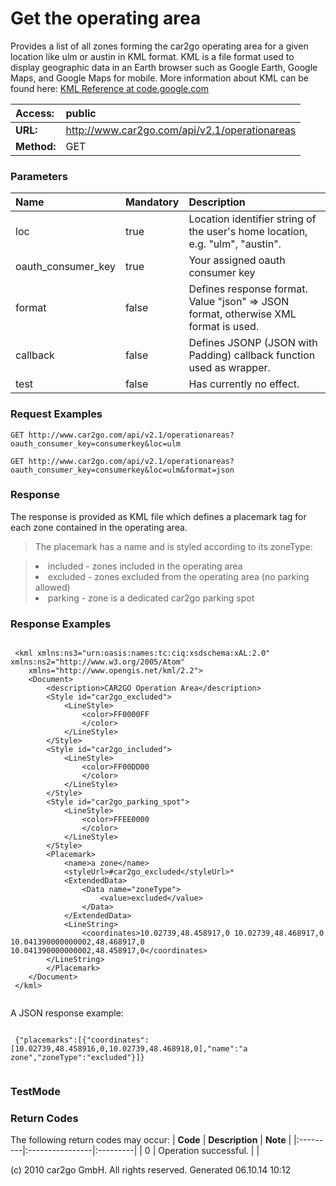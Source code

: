 # Get the operating area #
Provides a list of all zones forming the car2go operating area for a given location like ulm or austin in KML format.
KML is a file format used to display geographic data in an Earth browser such as Google Earth, Google Maps, and Google Maps for mobile. More information about KML can be found here: <a href='http://code.google.com/intl/de/apis/kml/documentation/kmlreference.html'>KML Reference at code.google.com</a>


| **Access:** |public |
|:------------|:------|
| **URL:**    |http://www.car2go.com/api/v2.1/operationareas |
| **Method:** |GET    |



### Parameters ###
| **Name** | **Mandatory** | **Description** |
|:---------|:--------------|:----------------|
| loc      | true          | Location identifier string of the user's home location, e.g. "ulm", "austin". |
| oauth\_consumer\_key | true          | Your assigned oauth consumer key |
| format   | false         | Defines response format. Value "json" => JSON format, otherwise XML format is used. |
| callback | false         | Defines JSONP (JSON with Padding) callback function used as wrapper. |
| test     | false         | Has currently no effect. |




### Request Examples ###
```
GET http://www.car2go.com/api/v2.1/operationareas?oauth_consumer_key=consumerkey&loc=ulm
```

```
GET http://www.car2go.com/api/v2.1/operationareas?oauth_consumer_key=consumerkey&loc=ulm&format=json
```





### Response ###
The response is provided as KML file which defines a placemark tag for each zone contained in the operating area.
> The placemark has a name and is styled according to its zoneType:
> <ul>
<blockquote><li>included - zones included in the operating area</li>
<li>excluded - zones excluded from the operating area (no parking allowed)</li>
<li>parking - zone is a dedicated car2go parking spot</li>
</ul></blockquote>



### Response Examples ###
```

 <kml xmlns:ns3="urn:oasis:names:tc:ciq:xsdschema:xAL:2.0" xmlns:ns2="http://www.w3.org/2005/Atom"
 	xmlns="http://www.opengis.net/kml/2.2">
 	<Document>
 		<description>CAR2GO Operation Area</description>
 		<Style id="car2go_excluded">
 			<LineStyle>
 				<color>FF0000FF
 				</color>
 			</LineStyle>
 		</Style>
 		<Style id="car2go_included">
 			<LineStyle>
 				<color>FF00DD00
 				</color>
 			</LineStyle>
 		</Style>
 		<Style id="car2go_parking_spot">
 			<LineStyle>
 				<color>FFEE0000
 				</color>
 			</LineStyle>
 		</Style>
 		<Placemark>
 			<name>a zone</name>
 			<styleUrl>#car2go_excluded</styleUrl>*
 		    <ExtendedData>
 		        <Data name="zoneType">
 		            <value>excluded</value>
 		        </Data>
 		    </ExtendedData>
 			<LineString>
 				<coordinates>10.02739,48.458917,0 10.02739,48.468917,0 10.041390000000002,48.468917,0 10.041390000000002,48.458917,0</coordinates>
 		</LineString>
 		</Placemark>
 	</Document>
 </kml>
 
```

A JSON response example:
> <p />
```

 {"placemarks":[{"coordinates":[10.02739,48.458916,0,10.02739,48.468918,0],"name":"a zone","zoneType":"excluded"}]}
 
```





### TestMode ###




### Return Codes ###
The following return codes may occur:
| **Code** | **Description** | **Note** |
|:---------|:----------------|:---------|
| 0        | Operation successful. |          |






(c) 2010 car2go GmbH. All rights reserved. Generated 06.10.14 10:12